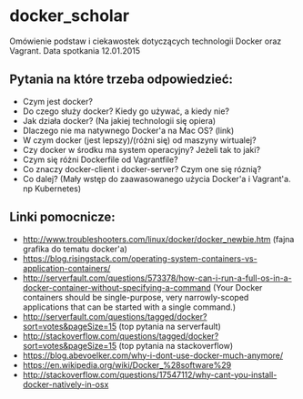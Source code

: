 # docker_scholar
Omówienie podstaw i ciekawostek dotyczących technologii Docker oraz Vagrant.
Data spotkania 12.01.2015

## Pytania na które trzeba odpowiedzieć:
 * Czym jest docker?
 * Do czego służy docker? Kiedy go używać, a kiedy nie?
 * Jak działa docker? (Na jakiej technologii się opiera)
 * Dlaczego nie ma natywnego Docker'a na Mac OS? (link)
 * W czym docker (jest lepszy)/(różni się) od maszyny wirtualej?
 * Czy docker w środku ma system operacyjny? Jeżeli tak to jaki?
 * Czym się różni Dockerfile od Vagrantfile?
 * Co znaczy docker-client i docker-server? Czym one się róznią?
 * Co dalej? (Mały wstęp do zaawasowanego użycia Docker'a i Vagrant'a. np Kubernetes)


## Linki pomocnicze:
 * http://www.troubleshooters.com/linux/docker/docker_newbie.htm (fajna grafika do tematu docker'a)
 * https://blog.risingstack.com/operating-system-containers-vs-application-containers/
 * http://serverfault.com/questions/573378/how-can-i-run-a-full-os-in-a-docker-container-without-specifying-a-command (Your Docker containers should be single-purpose, very narrowly-scoped applications that can be started with a single command.)
* http://serverfault.com/questions/tagged/docker?sort=votes&pageSize=15 (top pytania na serverfault)
* http://stackoverflow.com/questions/tagged/docker?sort=votes&pageSize=15 (top pytania na stackoverflow)
* https://blog.abevoelker.com/why-i-dont-use-docker-much-anymore/
* https://en.wikipedia.org/wiki/Docker_%28software%29
* http://stackoverflow.com/questions/17547112/why-cant-you-install-docker-natively-in-osx
